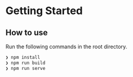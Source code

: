 # Getting Started

## How to use

Run the following commands in the root directory.

```bash
❯ npm install
❯ npm run build
❯ npm run serve
```
